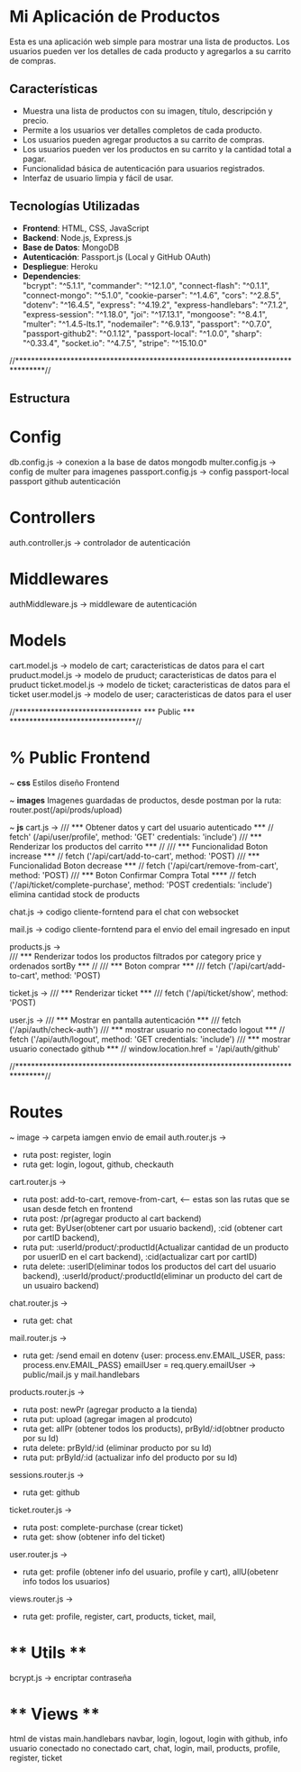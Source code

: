 # Mi Aplicación de Productos

Esta es una aplicación web simple para mostrar una lista de productos. Los usuarios pueden ver los detalles de cada producto y agregarlos a su carrito de compras.

## Características

- Muestra una lista de productos con su imagen, título, descripción y precio.
- Permite a los usuarios ver detalles completos de cada producto.
- Los usuarios pueden agregar productos a su carrito de compras.
- Los usuarios pueden ver los productos en su carrito y la cantidad total a pagar.
- Funcionalidad básica de autenticación para usuarios registrados.
- Interfaz de usuario limpia y fácil de usar.

## Tecnologías Utilizadas

- **Frontend**: HTML, CSS, JavaScript
- **Backend**: Node.js, Express.js
- **Base de Datos**: MongoDB
- **Autenticación**: Passport.js (Local y GitHub OAuth)
- **Despliegue**: Heroku
- **Dependencies**:    
    "bcrypt": "^5.1.1",
    "commander": "^12.1.0",
    "connect-flash": "^0.1.1",
    "connect-mongo": "^5.1.0",
    "cookie-parser": "^1.4.6",
    "cors": "^2.8.5",
    "dotenv": "^16.4.5",
    "express": "^4.19.2",
    "express-handlebars": "^7.1.2",
    "express-session": "^1.18.0",
    "joi": "^17.13.1",
    "mongoose": "^8.4.1",
    "multer": "^1.4.5-lts.1",
    "nodemailer": "^6.9.13",
    "passport": "^0.7.0",
    "passport-github2": "^0.1.12",
    "passport-local": "^1.0.0",
    "sharp": "^0.33.4",
    "socket.io": "^4.7.5",
    "stripe": "^15.10.0"

//*******************************************************************************//

## Estructura

# **Config**
db.config.js -> conexion a la base de datos mongodb
multer.config.js -> config de multer para imagenes 
passport.config.js -> config passport-local passport github autenticación

# **Controllers**
auth.controller.js -> controlador de autenticación

# **Middlewares**
authMiddleware.js -> middleware de autenticación

# **Models**
cart.model.js -> modelo de cart; caracteristicas de datos para el cart
pruduct.model.js -> modelo de pruduct; caracteristicas de datos para el pruduct
ticket.model.js -> modelo de ticket; caracteristicas de datos para el ticket
user.model.js -> modelo de user; caracteristicas de datos para el user


//******************************** *** Public *** ********************************//
# % **Public** Frontend

  ~ **css**
  Estilos diseño Frontend 

  ~ **images**
  Imagenes guardadas de productos, desde postman por la ruta: router.post(/api/prods/upload)

  ~ **js**
  cart.js -> 
        /// *** Obtener datos y cart del usuario autenticado *** // fetch' (/api/user/profile', method: 'GET' credentials: 'include')
        /// *** Renderizar los productos del carrito *** //
        /// *** Funcionalidad Boton increase *** //  fetch ('/api/cart/add-to-cart', method: 'POST)
        /// *** Funcionalidad Boton decrease *** //  fetch ('/api/cart/remove-from-cart', method: 'POST)
        /// *** Boton Confirmar Compra Total **** //  fetch ('/api/ticket/complete-purchase', method: 'POST credentials: 'include') elimina cantidad stock de products

  chat.js -> codigo cliente-forntend  para el chat con websocket 

  mail.js -> codigo cliente-forntend para el envio del email ingresado en input 

  products.js ->  
        /// *** Renderizar todos los productos filtrados por category price y ordenados sortBy *** //
        /// *** Boton comprar *** /// fetch ('/api/cart/add-to-cart', method: 'POST)

  ticket.js -> 
       /// *** Renderizar ticket *** /// fetch ('/api/ticket/show', method: 'POST)
       
  user.js -> 
       /// *** Mostrar en pantalla autenticación *** /// fetch ('/api/auth/check-auth')
       /// *** mostrar usuario no conectado logout *** // fetch ('/api/auth/logout', method: 'GET credentials: 'include')
       /// *** mostrar usuario conectado github *** // window.location.href = '/api/auth/github'


//*******************************************************************************//

# **Routes**
 ~ image -> carpeta iamgen envio de email
auth.router.js ->
* ruta post: register, login
* ruta get: login, logout, github, checkauth


cart.router.js -> 
* ruta post: add-to-cart, remove-from-cart, <-- estas son las rutas que se usan desde fetch en frontend
* ruta post: /pr(agregar producto al cart backend)
* ruta get: ByUser(obtener cart por usuario backend), :cid (obtener cart por cartID backend),
* ruta put: :userId/product/:productId(Actualizar cantidad de un producto por usuerID en el cart backend), :cid(actualizar cart por cartID)
* ruta delete: :userID(eliminar todos los productos del cart del usuario backend), :userId/product/:productId(eliminar un producto del cart de un usuairo backend)


chat.router.js ->
* ruta get: chat 


mail.router.js -> 
* ruta get: /send email 
en dotenv {user: process.env.EMAIL_USER,  pass: process.env.EMAIL_PASS}
emailUser = req.query.emailUser -> public/mail.js y mail.handlebars


products.router.js ->
* ruta post: newPr (agregar producto a la tienda)
* ruta put: upload (agregar imagen al prodcuto)
* ruta get: allPr (obtener todos los products), prById/:id(obtner producto por su Id)
* ruta delete: prById/:id (eliminar producto por su Id)
* ruta put: prById/:id (actualizar info del producto por su Id)

sessions.router.js -> 
* ruta get: github

ticket.router.js ->
* ruta post: complete-purchase (crear ticket)
* ruta get: show (obtener info del ticket)

user.router.js ->
* ruta get: profile (obtener info del usuario, profile y cart), allU(obetenr info todos los usuarios)

views.router.js ->
* ruta get: profile, register, cart, products, ticket, mail, 

# ** Utils **
bcrypt.js -> encriptar contraseña

# ** Views **
html de vistas
main.handlebars navbar, login, logout, login with github, info usuario conectado no conectado
cart, chat, login, mail, products, profile, register, ticket



